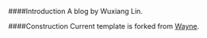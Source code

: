 ####Introduction
A blog by Wuxiang Lin.

####Construction
Current template is forked from [Wayne](https://github.com/waynezhang/blog).
